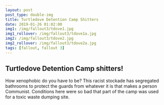 ```yaml
---
layout: post
post_type: double-img
title: Turtledove Detention Camp Shitters
date: 2019-01-26 01:02:00
img1: /img/fallout3/tdove1.jpg
img1_rollover: /img/fallout3/tdove1a.jpg
img2: /img/fallout3/tdove2.jpg
img2_rollover: /img/fallout3/tdove2a.jpg
tags: [fallout, fallout 3]
---
```

## Turtledove Detention Camp shitters!

How xenophobic do you have to be? This racist stockade has segregated bathrooms to protect the guards from whatever it is that makes a person Communist. Conditions here were so bad that part of the camp was used for a toxic waste dumping site.
